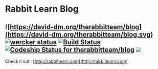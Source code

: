 # Rabbit Learn Blog

![https://david-dm.org/therabbitteam/blog](https://david-dm.org/therabbitteam/blog.svg) [![wercker status](https://app.wercker.com/status/253798d62324d1a2408de966ffede9a1/s/master "wercker status")](https://app.wercker.com/project/bykey/253798d62324d1a2408de966ffede9a1) [![Build Status](https://travis-ci.org/therabbitteam/blog.svg?branch=master)](https://travis-ci.org/therabbitteam/blog) [![Codeship Status for therabbitteam/blog](https://codeship.com/projects/f17fe9b0-736e-0133-fa68-7e06a486d05b/status?branch=master)](https://codeship.com/projects/117330) ![](https://circleci.com/gh/therabbitteam/blog.svg?style=shield&circle-token=f660df4d2b4e60507ebbc329c7c39846633f2482)
---

Check it out : [http://rabbitlearn.com](http://rabbitlearn.com)
